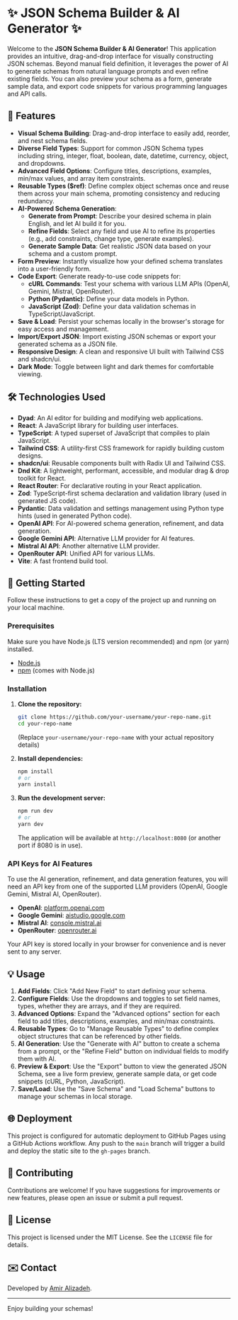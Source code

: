 # ✨ JSON Schema Builder & AI Generator ✨

Welcome to the **JSON Schema Builder & AI Generator**! This application provides an intuitive, drag-and-drop interface for visually constructing JSON schemas. Beyond manual field definition, it leverages the power of AI to generate schemas from natural language prompts and even refine existing fields. You can also preview your schema as a form, generate sample data, and export code snippets for various programming languages and API calls.

## 🚀 Features

*   **Visual Schema Building**: Drag-and-drop interface to easily add, reorder, and nest schema fields.
*   **Diverse Field Types**: Support for common JSON Schema types including string, integer, float, boolean, date, datetime, currency, object, and dropdowns.
*   **Advanced Field Options**: Configure titles, descriptions, examples, min/max values, and array item constraints.
*   **Reusable Types ($ref)**: Define complex object schemas once and reuse them across your main schema, promoting consistency and reducing redundancy.
*   **AI-Powered Schema Generation**:
    *   **Generate from Prompt**: Describe your desired schema in plain English, and let AI build it for you.
    *   **Refine Fields**: Select any field and use AI to refine its properties (e.g., add constraints, change type, generate examples).
    *   **Generate Sample Data**: Get realistic JSON data based on your schema and a custom prompt.
*   **Form Preview**: Instantly visualize how your defined schema translates into a user-friendly form.
*   **Code Export**: Generate ready-to-use code snippets for:
    *   **cURL Commands**: Test your schema with various LLM APIs (OpenAI, Gemini, Mistral, OpenRouter).
    *   **Python (Pydantic)**: Define your data models in Python.
    *   **JavaScript (Zod)**: Define your data validation schemas in TypeScript/JavaScript.
*   **Save & Load**: Persist your schemas locally in the browser's storage for easy access and management.
*   **Import/Export JSON**: Import existing JSON schemas or export your generated schema as a JSON file.
*   **Responsive Design**: A clean and responsive UI built with Tailwind CSS and shadcn/ui.
*   **Dark Mode**: Toggle between light and dark themes for comfortable viewing.

## 🛠️ Technologies Used

*   **Dyad**: An AI editor for building and modifying web applications.
*   **React**: A JavaScript library for building user interfaces.
*   **TypeScript**: A typed superset of JavaScript that compiles to plain JavaScript.
*   **Tailwind CSS**: A utility-first CSS framework for rapidly building custom designs.
*   **shadcn/ui**: Reusable components built with Radix UI and Tailwind CSS.
*   **Dnd Kit**: A lightweight, performant, accessible, and modular drag & drop toolkit for React.
*   **React Router**: For declarative routing in your React application.
*   **Zod**: TypeScript-first schema declaration and validation library (used in generated JS code).
*   **Pydantic**: Data validation and settings management using Python type hints (used in generated Python code).
*   **OpenAI API**: For AI-powered schema generation, refinement, and data generation.
*   **Google Gemini API**: Alternative LLM provider for AI features.
*   **Mistral AI API**: Another alternative LLM provider.
*   **OpenRouter API**: Unified API for various LLMs.
*   **Vite**: A fast frontend build tool.

## 🚀 Getting Started

Follow these instructions to get a copy of the project up and running on your local machine.

### Prerequisites

Make sure you have Node.js (LTS version recommended) and npm (or yarn) installed.

*   [Node.js](https://nodejs.org/)
*   [npm](https://www.npmjs.com/) (comes with Node.js)

### Installation

1.  **Clone the repository:**
    ```bash
    git clone https://github.com/your-username/your-repo-name.git
    cd your-repo-name
    ```
    (Replace `your-username/your-repo-name` with your actual repository details)

2.  **Install dependencies:**
    ```bash
    npm install
    # or
    yarn install
    ```

3.  **Run the development server:**
    ```bash
    npm run dev
    # or
    yarn dev
    ```
    The application will be available at `http://localhost:8080` (or another port if 8080 is in use).

### API Keys for AI Features

To use the AI generation, refinement, and data generation features, you will need an API key from one of the supported LLM providers (OpenAI, Google Gemini, Mistral AI, OpenRouter).

*   **OpenAI**: [platform.openai.com](https://platform.openai.com/)
*   **Google Gemini**: [aistudio.google.com](https://aistudio.google.com/)
*   **Mistral AI**: [console.mistral.ai](https://console.mistral.ai/)
*   **OpenRouter**: [openrouter.ai](https://openrouter.ai/)

Your API key is stored locally in your browser for convenience and is never sent to any server.

## 💡 Usage

1.  **Add Fields**: Click "Add New Field" to start defining your schema.
2.  **Configure Fields**: Use the dropdowns and toggles to set field names, types, whether they are arrays, and if they are required.
3.  **Advanced Options**: Expand the "Advanced options" section for each field to add titles, descriptions, examples, and min/max constraints.
4.  **Reusable Types**: Go to "Manage Reusable Types" to define complex object structures that can be referenced by other fields.
5.  **AI Generation**: Use the "Generate with AI" button to create a schema from a prompt, or the "Refine Field" button on individual fields to modify them with AI.
6.  **Preview & Export**: Use the "Export" button to view the generated JSON Schema, see a live form preview, generate sample data, or get code snippets (cURL, Python, JavaScript).
7.  **Save/Load**: Use the "Save Schema" and "Load Schema" buttons to manage your schemas in local storage.

## 🌐 Deployment

This project is configured for automatic deployment to GitHub Pages using a GitHub Actions workflow. Any push to the `main` branch will trigger a build and deploy the static site to the `gh-pages` branch.

## 🤝 Contributing

Contributions are welcome! If you have suggestions for improvements or new features, please open an issue or submit a pull request.

## 📄 License

This project is licensed under the MIT License. See the `LICENSE` file for details.

## ✉️ Contact

Developed by [Amir Alizadeh](https://x.com/amirdev1997).

---
Enjoy building your schemas!
